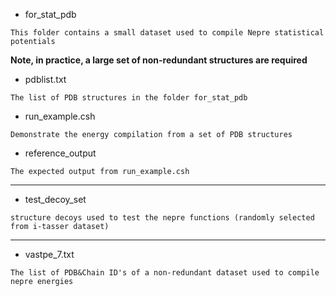 * for_stat_pdb
```
This folder contains a small dataset used to compile Nepre statistical potentials
```
**Note, in practice, a large set of non-redundant structures are required**

* pdblist.txt
```
The list of PDB structures in the folder for_stat_pdb
```
* run_example.csh
```
Demonstrate the energy compilation from a set of PDB structures
```

* reference_output
```
The expected output from run_example.csh
```

------------------------------
* test_decoy_set
```
structure decoys used to test the nepre functions (randomly selected from i-tasser dataset)
```

------------------------------
* vastpe_7.txt
```
The list of PDB&Chain ID's of a non-redundant dataset used to compile nepre energies
```
